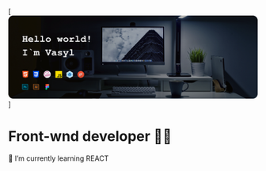 [![ElVent0](https://github.com/ElVent0/ElVent0/blob/main/github-header.png)]

# Front-wnd developer 🐱‍💻

🌱 I’m currently learning REACT
